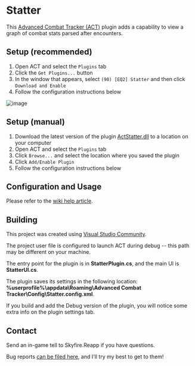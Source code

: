 # Statter
This [Advanced Combat Tracker (ACT)](http://advancedcombattracker.com/) plugin adds a capability to view a graph of combat stats parsed after encounters.

## Setup (recommended)
1. Open ACT and select the `Plugins` tab
2. Click the `Get Plugins...` button
3. In the window that appears, select `(90) [EQ2] Statter` and then click `Download and Enable`
4. Follow the configuration instructions below

![image](https://user-images.githubusercontent.com/93482228/183271014-f705682f-06df-4868-8189-0267bf689f18.png)

## Setup (manual)
1. Download the latest version of the plugin [ActStatter.dll](https://github.com/eq2reapp/ActStatter/blob/master/bin/Release/ActStatter.dll?raw=true) to a location on your computer
2. Open ACT and select the `Plugins` tab
3. Click `Browse...` and select the location where you saved the plugin
4. Click `Add/Enable Plugin`
5. Follow the configuration instructions below

## Configuration and Usage
Please refer to the [wiki help article](https://github.com/eq2reapp/ActStatter/wiki/Help).

## Building
This project was created using [Visual Studio Community](https://visualstudio.microsoft.com/vs/community/).

The project user file is configured to launch ACT during debug -- this path may be different on your machine.

The entry point for the plugin is in __StatterPlugin.cs__, and the main UI is __StatterUI.cs__.

The plugin saves its settings in the following location: __%userprofile%\appdata\Roaming\Advanced Combat Tracker\Config\Statter.config.xml__.

If you build and add the Debug version of the plugin, you will notice some extra info on the plugin settings tab.

## Contact
Send an in-game tell to Skyfire.Reapp if you have questions.

Bug reports [can be filed here](https://github.com/eq2reapp/ActStatter/issues), and I'll try my best to get to them!
